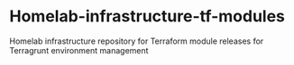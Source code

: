 # Homelab-infrastructure-tf-modules
Homelab infrastructure repository for Terraform module releases for Terragrunt environment management
